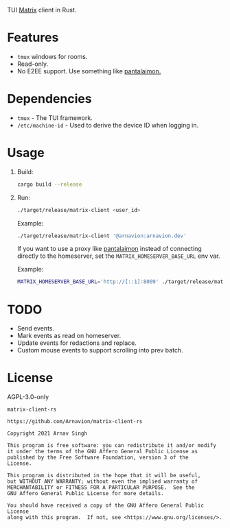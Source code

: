 TUI [Matrix](https://matrix.org/) client in Rust.


# Features

- `tmux` windows for rooms.
- Read-only.
- No E2EE support. Use something like [pantalaimon.](https://github.com/matrix-org/pantalaimon)


# Dependencies

- `tmux` - The TUI framework.
- `/etc/machine-id` - Used to derive the device ID when logging in.


# Usage

1. Build:

   ```sh
   cargo build --release
   ```

1. Run:

   ```sh
   ./target/release/matrix-client <user_id>
   ```

   Example:

   ```sh
   ./target/release/matrix-client '@arnavion:arnavion.dev'
   ```

   If you want to use a proxy like [pantalaimon](https://github.com/matrix-org/pantalaimon) instead of connecting directly to the homeserver, set the `MATRIX_HOMESERVER_BASE_URL` env var.

   Example:

   ```sh
   MATRIX_HOMESERVER_BASE_URL='http://[::1]:8009' ./target/release/matrix-client '@arnavion:arnavion.dev'
   ```


# TODO

- Send events.
- Mark events as read on homeserver.
- Update events for redactions and replace.
- Custom mouse events to support scrolling into prev batch.


# License

AGPL-3.0-only

```
matrix-client-rs

https://github.com/Arnavion/matrix-client-rs

Copyright 2021 Arnav Singh

This program is free software: you can redistribute it and/or modify
it under the terms of the GNU Affero General Public License as
published by the Free Software Foundation, version 3 of the
License.

This program is distributed in the hope that it will be useful,
but WITHOUT ANY WARRANTY; without even the implied warranty of
MERCHANTABILITY or FITNESS FOR A PARTICULAR PURPOSE.  See the
GNU Affero General Public License for more details.

You should have received a copy of the GNU Affero General Public License
along with this program.  If not, see <https://www.gnu.org/licenses/>.
```
